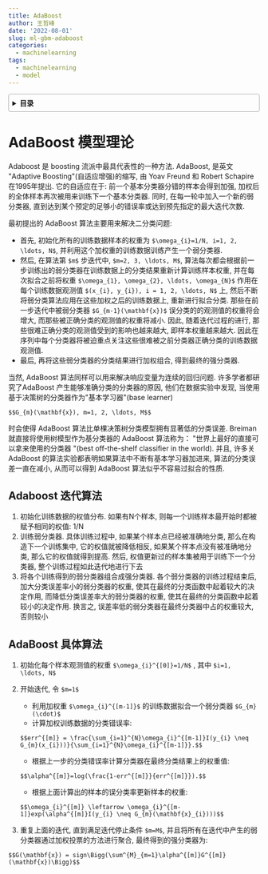 ```yaml
---
title: AdaBoost
author: 王哲峰
date: '2022-08-01'
slug: ml-gbm-adaboost
categories:
  - machinelearning
tags:
  - machinelearning
  - model
---
```


<style>
details {
    border: 1px solid #aaa;
    border-radius: 4px;
    padding: .5em .5em 0;
}
summary {
    font-weight: bold;
    margin: -.5em -.5em 0;
    padding: .5em;
}
details[open] {
    padding: .5em;
}
details[open] summary {
    border-bottom: 1px solid #aaa;
    margin-bottom: .5em;
}
</style>

<details><summary>目录</summary><p>

- [AdaBoost 模型理论](#adaboost-模型理论)
  - [Adaboost 迭代算法](#adaboost-迭代算法)
  - [AdaBoost 具体算法](#adaboost-具体算法)
</p></details><p></p>

# AdaBoost 模型理论

Adaboost 是 boosting 流派中最具代表性的一种方法. 
AdaBoost, 是英文 "Adaptive Boosting"(自适应增强)的缩写, 
由 Yoav Freund 和 Robert Schapire 在1995年提出. 
它的自适应在于: 前一个基本分类器分错的样本会得到加强, 
加权后的全体样本再次被用来训练下一个基本分类器. 
同时, 在每一轮中加入一个新的弱分类器, 
直到达到某个预定的足够小的错误率或达到预先指定的最大迭代次数. 

最初提出的 AdaBoost 算法主要用来解决二分类问题:

- 首先, 初始化所有的训练数据样本的权重为 `$\omega_{i}=1/N, i=1, 2, \ldots, N$`, 
  并利用这个加权重的训练数据训练产生一个弱分类器.
- 然后, 在算法第 `$m$` 步迭代中, `$m=2, 3, \ldots, M$`, 
  算法每次都会根据前一步训练出的弱分类器在训练数据上的分类结果重新计算训练样本权重,
  并在每次拟合之前将权重 `$\omega_{1}, \omega_{2}, \ldots, \omega_{N}$` 作用在每个训练数据观测值 `$(x_{i}, y_{i}), i = 1, 2, \ldots, N$` 上, 
  然后不断将弱分类算法应用在这些加权之后的训练数据上,
  重新进行拟合分类. 那些在前一步迭代中被弱分类器 `$G_{m-1}(\mathbf{x})$` 误分类的的观测值的权重将会增大,
  而那些被正确分类的观测值的权重将减小. 因此, 随着迭代过程的进行, 
  那些很难正确分类的观测值受到的影响也越来越大, 即样本权重越来越大.
  因此在序列中每个分类器将被迫重点关注这些很难被之前分类器正确分类的训练数据观测值.
- 最后, 再将这些弱分类器的分类结果进行加权组合, 得到最终的强分类器.

当然, AdaBoost 算法同样可以用来解决响应变量为连续的回归问题. 许多学者都研究了AdaBoost 产生能够准确分类的分类器的原因,
他们在数据实验中发现, 当使用基于决策树的分类器作为"基本学习器"(base learner) 

`$$G_{m}(\mathbf{x}), m=1, 2, \ldots, M$$` 

时会使得 AdaBoost 算法比单棵决策树分类模型拥有显著低的分类误差. 
Breiman 就直接将使用树模型作为基分类器的 AdaBoost 算法称为：
"世界上最好的直接可以拿来使用的分类器 "(best off-the-shelf classifier in the world). 
并且, 许多关 AdaBoost 的算法实验都表明如果算法中不断有基本学习器加进来,
算法的分类误差一直在减小, 从而可以得到 AdaBoost 算法似乎不容易过拟合的性质.

## Adaboost 迭代算法

1. 初始化训练数据的权值分布. 如果有N个样本, 则每一个训练样本最开始时都被赋予相同的权值: 1/N
2. 训练弱分类器. 具体训练过程中, 如果某个样本点已经被准确地分类, 
   那么在构造下一个训练集中, 它的权值就被降低相反, 如果某个样本点没有被准确地分类, 
   那么它的权值就得到提高. 然后, 权值更新过的样本集被用于训练下一个分类器, 
   整个训练过程如此迭代地进行下去
3. 将各个训练得到的弱分类器组合成强分类器. 各个弱分类器的训练过程结束后, 
   加大分类误差率小的弱分类器的权重, 使其在最终的分类函数中起着较大的决定作用, 
   而降低分类误差率大的弱分类器的权重, 使其在最终的分类函数中起着较小的决定作用. 
   换言之, 误差率低的弱分类器在最终分类器中占的权重较大, 否则较小

## AdaBoost 具体算法

1. 初始化每个样本观测值的权重 `$\omega_{i}^{[0]}=1/N$` , 其中 `$i=1, \ldots, N$` 
2. 开始迭代, 令 `$m=1$`
    - 利用加权重 `$\omega_{i}^{[m-1]}$` 的训练数据拟合一个弱分类器 `$G_{m}(\cdot)$` 
    - 计算加权训练数据的分类错误率: 
  
    `$$err^{[m]} = \frac{\sum_{i=1}^{N}\omega_{i}^{[m-1]}I(y_{i} \neq G_{m}(x_{i}))}{\sum_{i=1}^{N}\omega_{i}^{[m-1]}}.$$`

    - 根据上一步的分类错误率计算分类器在最终分类结果上的权重值: 
        
    `$$\alpha^{[m]}=log(\frac{1-err^{[m]}}{err^{[m]}}).$$`

    - 根据上面计算出的样本的误分类率更新样本的权重:

    `$$\omega_{i}^{[m]} \leftarrow \omega_{i}^{[m-1]}exp(\alpha^{[m]}I(y_{i} \neq G_{m}(\mathbf{x}_{i})))$$`

3. 重复上面的迭代, 直到满足迭代停止条件 `$m=M$`, 并且将所有在迭代中产生的弱分类器通过加权投票的方法进行聚合,
   最终得到的强分类器为:

`$$G(\mathbf{x}) = sign\Bigg(\sum^{M}_{m=1}\alpha^{[m]}G^{[m]}(\mathbf{x})\Bigg)$$`
